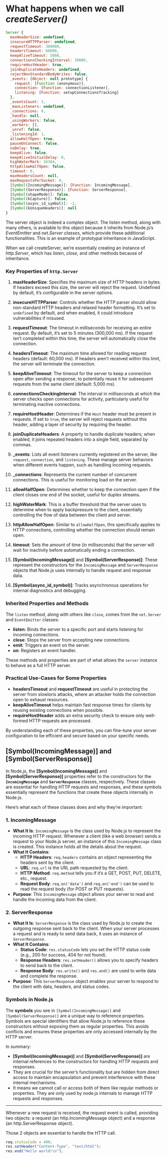# What happens when we call _createServer()_

```js
Server {
  maxHeaderSize: undefined,
  insecureHTTPParser: undefined,
  requestTimeout: 300000,
  headersTimeout: 60000,
  keepAliveTimeout: 5000,
  connectionsCheckingInterval: 30000,
  requireHostHeader: true,
  joinDuplicateHeaders: undefined,
  rejectNonStandardBodyWrites: false,
  _events: [Object: null prototype] {
    request: [Function (anonymous)],
    connection: [Function: connectionListener],
    listening: [Function: setupConnectionsTracking]
  },
  _eventsCount: 3,
  _maxListeners: undefined,
  _connections: 0,
  _handle: null,
  _usingWorkers: false,
  _workers: [],
  _unref: false,
  _listeningId: 1,
  allowHalfOpen: true,
  pauseOnConnect: false,
  noDelay: true,
  keepAlive: false,
  keepAliveInitialDelay: 0,
  highWaterMark: 16384,
  httpAllowHalfOpen: false,
  timeout: 0,
  maxHeadersCount: null,
  maxRequestsPerSocket: 0,
  [Symbol(IncomingMessage)]: [Function: IncomingMessage],
  [Symbol(ServerResponse)]: [Function: ServerResponse],
  [Symbol(shapeMode)]: false,
  [Symbol(kCapture)]: false,
  [Symbol(async_id_symbol)]: -1,
  [Symbol(kUniqueHeaders)]: null
}
```

The server object is indeed a complex object. The listen method, along with many others, is available to this object because it inherits from Node.js’s _EventEmitter_ and _net.Server classes_, which provide these additional functionalities. This is an example of prototypal inheritance in JavaScript.

When we call createServer, we’re essentially creating an instance of _http.Server_, which has _listen_, _close_, and other methods because of inheritance.

### Key Properties of `http.Server`

1. **maxHeaderSize**: Specifies the maximum size of HTTP headers in bytes. If headers exceed this size, the server will reject the request. Undefined by default, it’s configurable in the server options.

2. **insecureHTTPParser**: Controls whether the HTTP parser should allow non-standard HTTP headers and relaxed header formatting. It’s set to `undefined` by default, and when enabled, it could introduce vulnerabilities if misused.

3. **requestTimeout**: The timeout in milliseconds for receiving an entire request. By default, it’s set to 5 minutes (300,000 ms). If the request isn’t completed within this time, the server will automatically close the connection.

4. **headersTimeout**: The maximum time allowed for reading request headers (default: 60,000 ms). If headers aren’t received within this limit, the server will terminate the connection.

5. **keepAliveTimeout**: The timeout for the server to keep a connection open after sending a response, to potentially reuse it for subsequent requests from the same client (default: 5,000 ms).

6. **connectionsCheckingInterval**: The interval in milliseconds at which the server checks open connections for activity, particularly useful for terminating inactive connections.

7. **requireHostHeader**: Determines if the `Host` header must be present in requests. If set to `true`, the server will reject requests without this header, adding a layer of security by requiring the header.

8. **joinDuplicateHeaders**: A property to handle duplicate headers; when enabled, it joins repeated headers into a single field, separated by commas.

9. **\_events**: Lists all event listeners currently registered on the server, like `request`, `connection`, and `listening`. These manage server behaviors when different events happen, such as handling incoming requests.

10. **\_connections**: Represents the current number of concurrent connections. This is useful for monitoring load on the server.

11. **allowHalfOpen**: Determines whether to keep the connection open if the client closes one end of the socket, useful for duplex streams.

12. **highWaterMark**: This is a buffer threshold that the server uses to determine when to apply backpressure to the client, essentially controlling the flow of data between the client and server.

13. **httpAllowHalfOpen**: Similar to `allowHalfOpen`, this specifically applies to HTTP connections, controlling whether the connection should remain open.

14. **timeout**: Sets the amount of time (in milliseconds) that the server will wait for inactivity before automatically ending a connection.

15. **[Symbol(IncomingMessage)]** and **[Symbol(ServerResponse)]**: These represent the constructors for the `IncomingMessage` and `ServerResponse` objects that Node.js uses internally to handle request and response data.

16. **[Symbol(async_id_symbol)]**: Tracks asynchronous operations for internal diagnostics and debugging.

### Inherited Properties and Methods

The `listen` method, along with others like `close`, comes from the `net.Server` and `EventEmitter` classes:

- **listen**: Binds the server to a specific port and starts listening for incoming connections.
- **close**: Stops the server from accepting new connections.
- **emit**: Triggers an event on the server.
- **on**: Registers an event handler.

These methods and properties are part of what allows the `server` instance to behave as a full HTTP server.

### Practical Use-Cases for Some Properties

- **headersTimeout** and **requestTimeout** are useful in protecting the server from slowloris attacks, where an attacker holds the connection open to exhaust resources.
- **keepAliveTimeout** helps maintain fast response times for clients by reusing existing connections when possible.
- **requireHostHeader** adds an extra security check to ensure only well-formed HTTP requests are processed.

By understanding each of these properties, you can fine-tune your server configuration to be efficient and secure based on your specific needs.

###

## **[Symbol(IncomingMessage)]** and **[Symbol(ServerResponse)]**

In Node.js, the **[Symbol(IncomingMessage)]** and **[Symbol(ServerResponse)]** properties refer to the constructors for the **`IncomingMessage`** and **`ServerResponse`** classes, respectively. These classes are essential for handling HTTP requests and responses, and these symbols essentially represent the functions that create these objects internally in Node.js.

Here’s what each of these classes does and why they’re important:

### 1. **IncomingMessage**

- **What It Is**: `IncomingMessage` is the class used by Node.js to represent the incoming HTTP request. Whenever a client (like a web browser) sends a request to your Node.js server, an instance of this `IncomingMessage` class is created. This instance holds all the details about the request.
- **What It Contains**:
  - **HTTP Headers**: `req.headers` contains an object representing the headers sent by the client.
  - **URL**: `req.url` is the URL path requested by the client.
  - **HTTP Method**: `req.method` tells you if it’s a GET, POST, PUT, DELETE, etc., request.
  - **Request Body**: `req.on('data')` and `req.on('end')` can be used to read the request body (for POST or PUT requests).
- **Purpose**: This `IncomingMessage` object allows your server to read and handle the incoming data from the client.

### 2. **ServerResponse**

- **What It Is**: `ServerResponse` is the class used by Node.js to create the outgoing response sent back to the client. When your server processes a request and is ready to send data back, it uses an instance of `ServerResponse`.
- **What It Contains**:
  - **Status Code**: `res.statusCode` lets you set the HTTP status code (e.g., 200 for success, 404 for not found).
  - **Response Headers**: `res.setHeader()` allows you to specify headers to send back to the client.
  - **Response Body**: `res.write()` and `res.end()` are used to write data and complete the response.
- **Purpose**: This `ServerResponse` object enables your server to respond to the client with data, headers, and status codes.

### Symbols in Node.js

The **symbols** you see in `[Symbol(IncomingMessage)]` and `[Symbol(ServerResponse)]` are a unique way to reference properties. Symbols are special identifiers that allow Node.js to reference these constructors without exposing them as regular properties. This avoids conflicts and ensures these properties are only accessed internally by the HTTP server.

In summary:

- **[Symbol(IncomingMessage)]** and **[Symbol(ServerResponse)]** are internal references to the constructors for handling HTTP requests and responses.
- They are crucial for the server’s functionality but are hidden from direct access to maintain encapsulation and prevent interference with these internal mechanisms.
- It means we cannot call or access both of them like regular methods or properties. They are only used by node.js internals to manage HTTP requests and responses.

---

Whenever a new request is received, the request event is called, providing two objects: a request (an http.IncomingMessage object) and a response (an http.ServerResponse object).

Those 2 objects are essential to handle the HTTP call.

```js
req.statusCode = 400;
res.setHeader("Content-Type", "text/html");
res.end("Hello world!\n");
```
